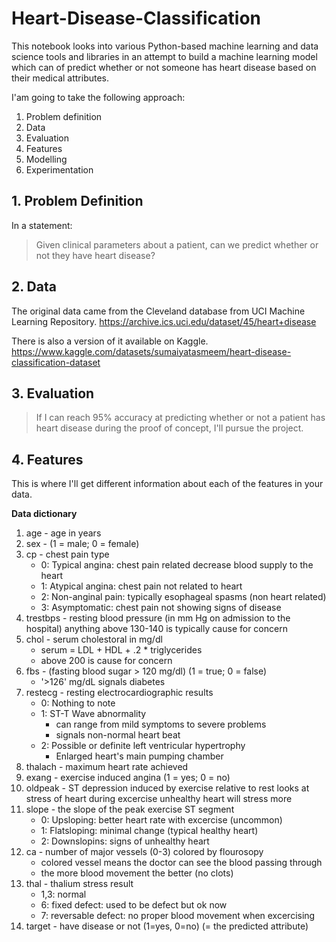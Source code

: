 # Heart-Disease-Classification
This notebook looks into various Python-based machine learning and data science tools and libraries in an attempt to build a machine learning model which can of predict whether or not someone has heart disease based on their medical attributes.

I'am going to take the following approach:
1. Problem definition
2. Data
3. Evaluation
4. Features
5. Modelling
6. Experimentation

## 1. Problem Definition

In a statement:
> Given clinical parameters about a patient, can we predict whether or not they have heart disease?

## 2. Data

The original data came from the Cleveland database from UCI Machine Learning Repository. https://archive.ics.uci.edu/dataset/45/heart+disease

There is also a version of it available on Kaggle. https://www.kaggle.com/datasets/sumaiyatasmeem/heart-disease-classification-dataset

## 3. Evaluation

> If I can reach 95% accuracy at predicting whether or not a patient has heart disease during the proof of concept, I'll pursue the project.

## 4. Features

This is where I'll get different information about each of the features in your data.

**Data dictionary**

1. age - age in years
2. sex - (1 = male; 0 = female)
3. cp - chest pain type
    * 0: Typical angina: chest pain related decrease blood supply to the heart
    * 1: Atypical angina: chest pain not related to heart
    * 2: Non-anginal pain: typically esophageal spasms (non heart related)
    * 3: Asymptomatic: chest pain not showing signs of disease
4. trestbps - resting blood pressure (in mm Hg on admission to the hospital) anything above 130-140 is typically cause for concern
5. chol - serum cholestoral in mg/dl
    * serum = LDL + HDL + .2 * triglycerides
    * above 200 is cause for concern
6. fbs - (fasting blood sugar > 120 mg/dl) (1 = true; 0 = false)
    * '>126' mg/dL signals diabetes
7. restecg - resting electrocardiographic results
    * 0: Nothing to note
    * 1: ST-T Wave abnormality
        * can range from mild symptoms to severe problems
        * signals non-normal heart beat
    * 2: Possible or definite left ventricular hypertrophy
        * Enlarged heart's main pumping chamber
8. thalach - maximum heart rate achieved
9. exang - exercise induced angina (1 = yes; 0 = no)
10. oldpeak - ST depression induced by exercise relative to rest looks at stress of heart during excercise unhealthy heart will stress more
11. slope - the slope of the peak exercise ST segment
    * 0: Upsloping: better heart rate with excercise (uncommon)
    * 1: Flatsloping: minimal change (typical healthy heart)
    * 2: Downslopins: signs of unhealthy heart
12. ca - number of major vessels (0-3) colored by flourosopy
    * colored vessel means the doctor can see the blood passing through
    * the more blood movement the better (no clots)
13. thal - thalium stress result
    * 1,3: normal
    * 6: fixed defect: used to be defect but ok now
    * 7: reversable defect: no proper blood movement when excercising
14. target - have disease or not (1=yes, 0=no) (= the predicted attribute)
